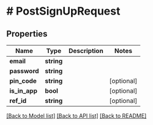 # # PostSignUpRequest

## Properties

Name | Type | Description | Notes
------------ | ------------- | ------------- | -------------
**email** | **string** |  |
**password** | **string** |  |
**pin_code** | **string** |  | [optional]
**is_in_app** | **bool** |  | [optional]
**ref_id** | **string** |  | [optional]

[[Back to Model list]](../../README.md#models) [[Back to API list]](../../README.md#endpoints) [[Back to README]](../../README.md)
